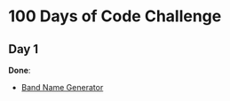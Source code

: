 # 100 Days of Code Challenge


## Day 1

**Done**: 
- [Band Name Generator](https://github.com/ozor/python3-projects/tree/master/band-name-generator)